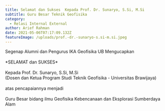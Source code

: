 ```yaml
---
title: Selamat dan Sukses  Kepada Prof. Dr. Sunaryo, S.Si, M.Si
subtitle: Guru Besar Teknik Geofisika
category:
  - Relasi Internal External
author: Arief Rahman
date: 2021-05-06T07:17:09.132Z
featureImage: /uploads/prof.-dr.-sunaryo-s.si-m.si.jpeg
---
```

Segenap Alumni dan Pengurus IKA Geofisika UB Mengucapkan\
\
\*SELAMAT dan SUKSES\*\
\
Kepada Prof. Dr. Sunaryo, S.Si, M.Si\
(Dosen dan Ketua Program Studi Teknik Geofisika - Universitas Brawijaya)\
\
atas pencapaiannya menjadi\
\
Guru Besar bidang ilmu Geofisika Kebencanaan dan Eksplorasi Sumberdaya Alam
